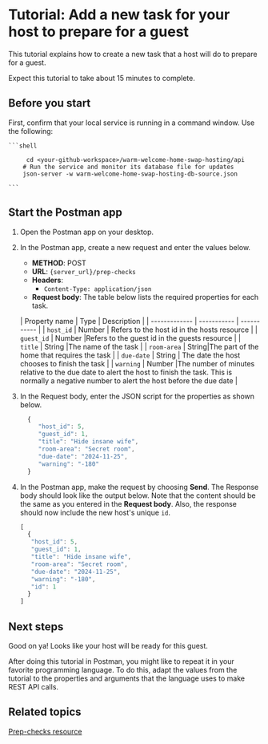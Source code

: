 # Tutorial: Add a new task for your host to prepare for a guest

 This tutorial explains how to create a new task that a host will do to prepare for a guest.

Expect this tutorial to take about 15 minutes to complete.

## Before you start

First, confirm that your local service is running in a command window. Use the following:

    ```shell
    
         cd <your-github-workspace>/warm-welcome-home-swap-hosting/api
        # Run the service and monitor its database file for updates
        json-server -w warm-welcome-home-swap-hosting-db-source.json

    ```

## Start the Postman app

1. Open the Postman app on your desktop.
1. In the Postman app, create a new request and enter the values below.
    * **METHOD**: POST
    * **URL**: `{server_url}/prep-checks`
    * **Headers**:
        * `Content-Type: application/json`
    * **Request body**:
        The table below lists the required properties for each task.

   | Property name | Type | Description |
| ------------- | ----------- | ----------- |
| `host_id` | Number | Refers to the host id in the hosts resource |
| `guest_id` | Number |Refers to the guest id in the guests resource |
| `title` | String |The name of the task |
| `room-area` | String|The part of the home that requires the task |
| `due-date` | String | The date the host chooses to finish the task |
| `warning` | Number |The number of minutes relative to the due date to alert the host to finish the task. This is normally a negative number to alert the host before the due date |

1. In the Request body, enter the JSON script for the properties as shown below.

   ```js
     {
        "host_id": 5,
        "guest_id": 1,
        "title": "Hide insane wife",
        "room-area": "Secret room",
        "due-date": "2024-11-25",
        "warning": "-180"        
     }

   ```

1. In the Postman app, make the request by choosing **Send**. The Response body should look like the output below. Note that the content should be the same as you entered in the **Request body**. Also, the response should now include the new host's unique `id`.

   ```js
   [
     {
      "host_id": 5,
      "guest_id": 1,
      "title": "Hide insane wife",
      "room-area": "Secret room",
      "due-date": "2024-11-25",
      "warning": "-180",
      "id": 1        
     }
   ]
   ```

## Next steps

Good on ya! Looks like your host will be ready for this guest. 

After doing this tutorial in Postman, you might like to repeat it in your favorite programming language. To do this, adapt the values from the tutorial to the properties and arguments that the language uses to make REST API calls.

## Related topics

[Prep-checks resource](../api/prep_checks.md)
